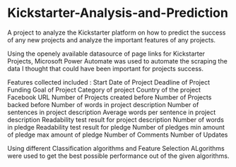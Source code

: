 # Kickstarter-Analysis-and-Prediction

A project to analyze the Kickstarter platform on how to predict the success of any new projects and analyze the important features of any projects.


Using the openely available datasource of page links for Kickstarter Projects, Microsoft Power Automate was used to automate the scraping the data I thought that could have been important for projects success.

Features collected included : 
    Start Date of Project
    Deadline of Project
    Funding Goal of Project
    Category of project
    Country of the project
    Facebook URL
    Number of Projects created before
    Number of Projects backed before
    Number of words in project description
    Number of sentences in project description
    Average words per sentence in project description
    Readability test result for project description
    Number of words in pledge
    Readability test result for pledge
    Number of pledges
    min amount of pledge
    max amount of pledge
    Number of Comments
    Number of Updates
   
Using different Classification algorithms and Feature Selection ALgorithms were used to get the best possible performance out of the given algorithms. 
